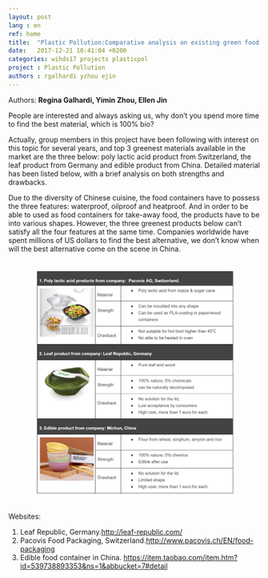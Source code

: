 ```yaml
---
layout: post
lang : en
ref: home
title:  "Plastic Pollution:Comparative analysis on existing green food containers"
date:   2017-12-21 10:41:04 +0200
categories: wihds17 projects plasticpol
project : Plastic Pollution
authors : rgalhardi yzhou ejin
---
```


Authors: **Regina Galhardi, Yimin Zhou, Ellen Jin**

People are interested and always asking us, why don’t you spend more time to find the best material, which is 100% bio? 

Actually, group members in this project have been following with interest on this topic for several years, and top 3 greenest materials available in the market are the three below: poly lactic acid product from Switzerland, the leaf product from Germany and edible product from China. Detailed material has been listed below, with a brief analysis on both strengths and drawbacks. 

Due to the diversity of Chinese cuisine, the food containers have to possess the three features: waterproof, oilproof and heatproof. And in order to be able to used as food containers for take-away food, the products have to be into various shapes. However, the three greenest products below can’t satisfy all the four features at the same time. 
Companies worldwide have spent millions of US dollars to find the best alternative, we don’t know when will the best alternative come on the scene in China. 

<br>
<center><img src="/images/comparative analysis on existin green products.JPG" alt="" width="80%"></center>
<br>

Websites:
1. Leaf Republic, Germany.http://leaf-republic.com/
2. Pacovis Food Packaging, Switzerland.http://www.pacovis.ch/EN/food-packaging
3. Edible food container in China. https://item.taobao.com/item.htm?id=539738893353&ns=1&abbucket=7#detail

